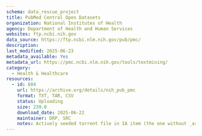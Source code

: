 ```yaml
---
schema: data_rescue_project 
title: PubMed Central Open Datasets
organization: National Institutes of Health
agency: Department of Health and Human Services
websites: ftp.ncbi.nih.gov
data_source: https://ftp.ncbi.nlm.nih.gov/pub/pmc/
description: 
last_modified: 2025-06-23
metadata_available: Yes
metadata_url: https://pmc.ncbi.nlm.nih.gov/tools/textmining/
category:
  - Health & Healthcare 
resources:
  - id: 604
    url: https://archive.org/details/nih_pub_pmc
    format: TXT, TAR, CSV
    status: Uploading
    size: 239.0
    download_date: 2025-06-22
    maintainer: DRP, SRC
    notes: Actively seeded torrent file in IA item (the one without _archive). Direct file upload in process.Additional torrent location https://academictorrents.com/details/1eff24113fe7c99b696c3e6d5bb3de0f174ac378
---
```


